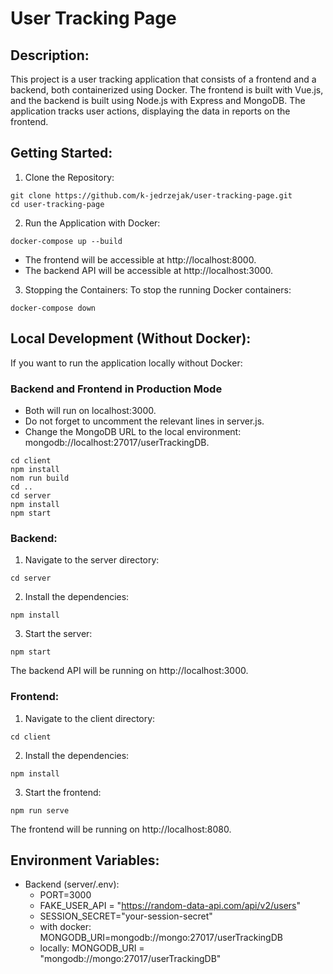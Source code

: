 # User Tracking Page
## Description:
This project is a user tracking application that consists of a frontend and a backend, both containerized using Docker. 
The frontend is built with Vue.js, and the backend is built using Node.js with Express and MongoDB. The application tracks user actions, displaying the data in reports on the frontend.

## Getting Started:
1. Clone the Repository:
```
git clone https://github.com/k-jedrzejak/user-tracking-page.git
cd user-tracking-page
```

2. Run the Application with Docker:
```
docker-compose up --build
```
- The frontend will be accessible at http://localhost:8000.
- The backend API will be accessible at http://localhost:3000.

3. Stopping the Containers:
To stop the running Docker containers:
```
docker-compose down

```

## Local Development (Without Docker):
If you want to run the application locally without Docker:

### Backend and Frontend in Production Mode
- Both will run on localhost:3000.
- Do not forget to uncomment the relevant lines in server.js.
- Change the MongoDB URL to the local environment: mongodb://localhost:27017/userTrackingDB.

```
cd client
npm install
nom run build
cd ..
cd server
npm install
npm start
```

### Backend:

1. Navigate to the server directory:
```
cd server

```

2. Install the dependencies:
```
npm install
```


3. Start the server:
```
npm start
```
The backend API will be running on http://localhost:3000.

### Frontend:
1. Navigate to the client directory:
```
cd client
```

2. Install the dependencies:
```
npm install
```

3. Start the frontend:
```
npm run serve
```
The frontend will be running on http://localhost:8080.

## Environment Variables:
- Backend (server/.env):
  - PORT=3000
  - FAKE_USER_API = "https://random-data-api.com/api/v2/users"
  - SESSION_SECRET="your-session-secret"
  - with docker: MONGODB_URI=mongodb://mongo:27017/userTrackingDB
  - locally:  MONGODB_URI = "mongodb://mongo:27017/userTrackingDB"




